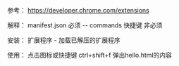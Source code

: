参考： 
https://developer.chrome.com/extensions

解释：
manifest.json 必须 
-- commands 快捷键 非必须

安装：
扩展程序 - 加载已解压的扩展程序

使用：
点击图标或快捷键 ctrl+shift+f 弹出hello.html的内容